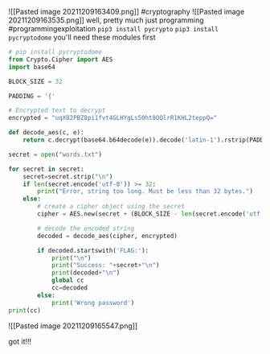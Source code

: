 ![[Pasted image 20211209163409.png]]
#cryptography 
![[Pasted image 20211209163535.png]]
well, pretty much just programming
#programmingexploitation 
`pip3 install pycrypto`
`pip3 install pycryptodome`
you'll need these modules first

```python
# pip install pycryptodome
from Crypto.Cipher import AES
import base64

BLOCK_SIZE = 32

PADDING = '{'

# Encrypted text to decrypt
encrypted = "uqX82PBZ8pi1fvt4GLHYgLs50ht8OQlrR1KHL2teppQ="

def decode_aes(c, e):
	return c.decrypt(base64.b64decode(e)).decode('latin-1').rstrip(PADDING)

secret = open("words.txt")

for secret in secret:
	secret=secret.strip("\n")
	if len(secret.encode('utf-8')) >= 32:
	    print("Error, string too long. Must be less than 32 bytes.")
	else:
		# create a cipher object using the secret
		cipher = AES.new(secret + (BLOCK_SIZE - len(secret.encode('utf-8')) % BLOCK_SIZE) * PADDING, AES.MODE_ECB)

		# decode the encoded string
		decoded = decode_aes(cipher, encrypted)

		if decoded.startswith('FLAG:'):
			print("\n")
			print("Success: "+secret+"\n")
			print(decoded+"\n")
			global cc
			cc=decoded
		else:
			print('Wrong password')
print(cc)
```
![[Pasted image 20211209165547.png]]

got it!!!
